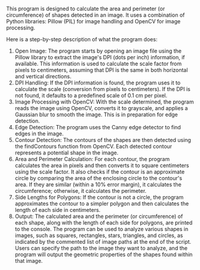 This program is designed to calculate the area and perimeter (or circumference) of shapes detected in an image. It uses a combination of Python libraries: Pillow (PIL) for image handling and OpenCV for image processing.

Here is a step-by-step description of what the program does:

1. Open Image: The program starts by opening an image file using the Pillow library to extract the image's DPI (dots per inch) information, if available. This information is used to calculate the scale factor from pixels to centimeters, assuming that DPI is the same in both horizontal and vertical directions.
2. DPI Handling: If the DPI information is found, the program uses it to calculate the scale (conversion from pixels to centimeters). If the DPI is not found, it defaults to a predefined scale of 0.1 cm per pixel.
3. Image Processing with OpenCV: With the scale determined, the program reads the image using OpenCV, converts it to grayscale, and applies a Gaussian blur to smooth the image. This is in preparation for edge detection.
4. Edge Detection: The program uses the Canny edge detector to find edges in the image.
5. Contour Detection: The contours of the shapes are then detected using the findContours function from OpenCV. Each detected contour represents a potential shape in the image.
6. Area and Perimeter Calculation: For each contour, the program calculates the area in pixels and then converts it to square centimeters using the scale factor. It also checks if the contour is an approximate circle by comparing the area of the enclosing circle to the contour's area. If they are similar (within a 10% error margin), it calculates the circumference; otherwise, it calculates the perimeter.
7. Side Lengths for Polygons: If the contour is not a circle, the program approximates the contour to a simpler polygon and then calculates the length of each side in centimeters.
8. Output: The calculated area and the perimeter (or circumference) of each shape, along with the length of each side for polygons, are printed to the console.
The program can be used to analyze various shapes in images, such as squares, rectangles, stars, triangles, and circles, as indicated by the commented list of image paths at the end of the script. Users can specify the path to the image they want to analyze, and the program will output the geometric properties of the shapes found within that image.
